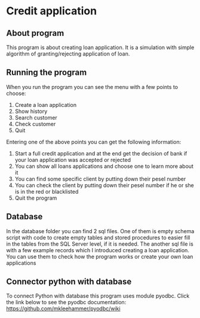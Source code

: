 # Credit application

## About program
This program is about creating loan application. It is a simulation with simple algorithm of granting/rejecting 
application of loan.

## Running the program
When you run the program you can see the menu with a few points to choose:
1. Create a loan application
2. Show history
3. Search customer
4. Check customer
5. Quit

Entering one of the above points you can get the following information:
1. Start a full credit application and at the end get the decision of bank if your loan application was accepted or rejected
2. You can show all loans applications and choose one to learn more about it
3. You can find some specific client by putting down their pesel number
4. You can check the client by putting down their pesel number if he or she is in the red or blacklisted
5. Quit the program

## Database
In the database folder you can find 2 sql files. One of them is empty schema script with code to create empty tables 
and stored procedures to easier fill in the tables from the SQL Server level, if it is needed.
The another sql file is with a few example records which I introduced creating a loan application. 
You can use them to check how the program works or create your own loan applications

## Connector python with database
To connect Python with database this program uses module pyodbc.
Click the link below to see the pyodbc documentation:
https://github.com/mkleehammer/pyodbc/wiki